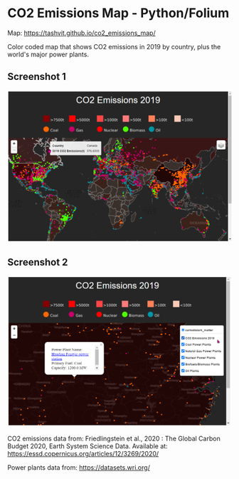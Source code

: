 # CO2 Emissions Map - Python/Folium

Map: https://tashvit.github.io/co2_emissions_map/

Color coded map that shows CO2 emissions in 2019 by country, plus the world's major power plants.

## Screenshot 1

![screenshot](https://github.com/tashvit/co2_emissions_map/blob/main/screenshot_1.png "Screenshot1")

## Screenshot 2

![screenshot](https://github.com/tashvit/co2_emissions_map/blob/main/screenshot_2.png "Screenshot2")

CO2 emissions data from:
Friedlingstein et al., 2020 : The Global Carbon Budget 2020, Earth System Science Data. 
Available at: https://essd.copernicus.org/articles/12/3269/2020/

Power plants data from:
https://datasets.wri.org/

